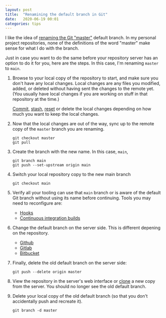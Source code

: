 ```yaml
---
layout: post
title:  "Renamining the default branch in Git"
date:   2020-06-19 00:01
categories: tips
---
```


I like the idea of [renaming the Git "master"](https://www.bbc.com/news/technology-53050955) default
branch.
In my personal project repositories, none of the definitions of the word "master" make sense for what I do with the
branch.

Just in case you want to do the same before your repository server has an option to do it for you, here are the steps.
In this case, I'm renaming `master` to `main`.

1.  Browse to your local copy of the repository to start, and make sure you don't have any local changes.
    Local changes are any files you modified, added, or deleted without having sent the changes to the remote yet.
    (You usually have local changes if you are working on stuff in that repository at the time.)

    [Commit](https://git-scm.com/docs/git-commit), [stash](https://git-scm.com/docs/git-stash),
    [reset](https://git-scm.com/docs/git-reset) or delete the local changes depending on how
    much you want to keep the local changes.

1.  Now that the local changes are out of the way, sync up to the remote copy of the `master` branch you are renaming.
    ```
    git checkout master
    git pull
    ```

1.  Create the branch with the new name. In this case, `main`,
    ```
    git branch main
    git push --set-upstream origin main
    ```

1.  Switch your local repository copy to the new main branch
    ```
    git checkout main
    ```

1.  Verify all your tooling can use that `main` branch or is aware of the default Git branch without using its name
    before continuing. Tools you may need to reconfigure are:

    * [Hooks](https://git-scm.com/book/en/v2/Customizing-Git-Git-Hooks)
    * [Continuous integration builds](https://www.atlassian.com/continuous-delivery/continuous-integration)

1.  Change the default branch on the server side. This is different depening on the repository.
    * [Github](https://help.github.com/en/github/administering-a-repository/setting-the-default-branch)
    * [Gitlab](https://docs.gitlab.com/ee/user/project/repository/branches/#default-branch)
    * [Bitbucket](https://community.atlassian.com/t5/Bitbucket-questions/How-to-change-MAIN-branch-in-BitBucket/qaq-p/977418)

1.  Finally, delete the old default branch on the server side:

    ```
    git push --delete origin master
    ```

1.  View the repository in the server's web interface or [clone](https://git-scm.com/docs/git-clone)
    a new copy from the server.
    You should no longer see the old default branch.

1.  Delete your local copy of the old default branch (so that you don't accidentally push and recreate it).

    ```
    git branch -d master
    ```
